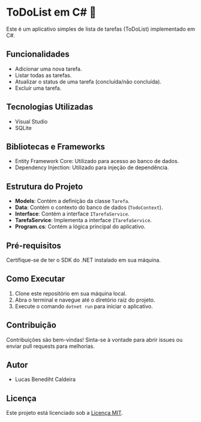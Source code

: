 # ToDoList em C# 📓

Este é um aplicativo simples de lista de tarefas (ToDoList) implementado em C#.

## Funcionalidades

- Adicionar uma nova tarefa.
- Listar todas as tarefas.
- Atualizar o status de uma tarefa (concluída/não concluída).
- Excluir uma tarefa.

## Tecnologias Utilizadas

- Visual Studio
- SQLite

## Bibliotecas e Frameworks

- Entity Framework Core: Utilizado para acesso ao banco de dados.
- Dependency Injection: Utilizado para injeção de dependência.

## Estrutura do Projeto

- **Models**: Contém a definição da classe `Tarefa`.
- **Data**: Contém o contexto do banco de dados (`TodoContext`).
- **Interface**: Contém a interface `ITarefaService`.
- **TarefaService**: Implementa a interface `ITarefaService`.
- **Program.cs**: Contém a lógica principal do aplicativo.

## Pré-requisitos

Certifique-se de ter o SDK do .NET instalado em sua máquina.

## Como Executar

1. Clone este repositório em sua máquina local.
2. Abra o terminal e navegue até o diretório raiz do projeto.
3. Execute o comando `dotnet run` para iniciar o aplicativo.

## Contribuição

Contribuições são bem-vindas! Sinta-se à vontade para abrir issues ou enviar pull requests para melhorias.

## Autor

- Lucas Benediht Caldeira

## Licença

Este projeto está licenciado sob a [Licença MIT](LICENSE).
